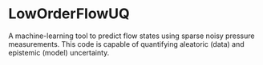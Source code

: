 # LowOrderFlowUQ
A machine-learning tool to predict flow states using sparse noisy pressure measurements. This code is capable of quantifying aleatoric (data) and epistemic (model) uncertainty. 
